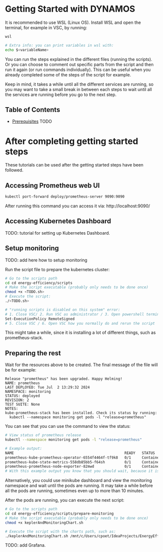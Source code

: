 # Getting Started with DYNAMOS

It is recommended to use WSL (Linux OS). Install WSL and open the terminal, for example in VSC, by running:
```sh
wsl

# Extra info: you can print variables in wsl with:
echo $<variableName>
```

You can run the steps explained in the different files (running the scripts). Or you can choose to comment out specific parts from the script and then run it again (or run commands individually). This can be useful when you already completed some of the steps of the script for example.

Keep in mind, it takes a while until all the different services are running, so you may want to take a small break in between each steps to wait until all the services are running before you go to the next step.

## Table of Contents
- [Prerequisites](./1_Prerequisites.md)
TODO


# After completing getting started steps
These tutorials can be used after the getting started steps have been followed.

## Accessing Prometheus web UI
```sh
kubectl port-forward deploy/prometheus-server 9090:9090
```
After running this command you can access it via:
http://localhost:9090/

## Accessing Kubernetes Dashboard
TODO: tutorial for setting up Kubernetes Dashboard.

## Setup monitoring
TODO: add here how to setup monitoring

Run the script file to prepare the kubernetes cluster:
```sh
# Go to the scripts path
cd cd energy-efficiency/scripts
# Make the script executable (probably only needs to be done once)
chmod +x <TODO.sh>
# Execute the script:
./<TODO.sh>

# "running scripts is disabled on this system" error:
# 1. Close VSC/ 2. Run VSC as administrator / 3. Open powershell terminal (outside wsl) / 4. Run:
Set-ExecutionPolicy RemoteSigned
# 5. Close VSC / 6. Open VSC how you normally do and rerun the script
```
This might take a while, since it is installing a lot of different things, such as prometheus-stack.

## Preparing the rest
Wait for the resources above to be created. The final message of the file will be for example:
```
Release "prometheus" has been upgraded. Happy Helming!
NAME: prometheus
LAST DEPLOYED: Tue Jul  2 13:29:32 2024
NAMESPACE: monitoring
STATUS: deployed
REVISION: 2
TEST SUITE: None
NOTES:
kube-prometheus-stack has been installed. Check its status by running:
  kubectl --namespace monitoring get pods -l "release=prometheus"
```

You can see that you can use the command to view the status:
```sh
# View status of prometheus release
kubectl --namespace monitoring get pods -l "release=prometheus"

# Example output:
NAME                                                   READY   STATUS              RESTARTS   AGE
prometheus-kube-prometheus-operator-6554f4464f-tf9k8   0/1     ContainerCreating   0          97s
prometheus-kube-state-metrics-558db85bb5-f64sh         0/1     ContainerCreating   0          97s
prometheus-prometheus-node-exporter-82mwd              0/1     ContainerCreating   0          97s
# With this example output you know that you should wait, because it is still creating the containers
```
Alternatively, you could use minikube dashboard and view the monitoring namespace and wait until the pods are running. It may take a while before all the pods are running, sometimes even up to more than 10 minutes. 

After the pods are running, you can execute the next script:
```sh
# Go to the scripts path
cd cd energy-efficiency/scripts/prepare-monitoring
# Make the script executable (probably only needs to be done once)
chmod +x keplerAndMonitoringChart.sh

# Execute the script with the charts path, such as:
./keplerAndMonitoringChart.sh /mnt/c/Users/cpoet/IdeaProjects/EnergyEfficiency_DYNAMOS/charts
```

TODO: add Grafana.